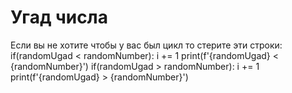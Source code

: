 <h1>Угад числа</h1>

Если вы не хотите чтобы у вас был цикл то стерите эти строки:
	if(randomUgad < randomNumber):
        i += 1
        print(f'{randomUgad} < {randomNumber}')
    if(randomUgad > randomNumber):
        i += 1
        print(f'{randomUgad} > {randomNumber}')
